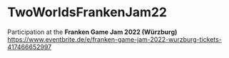 # TwoWorldsFrankenJam22

Participation at the **Franken Game Jam 2022 (Würzburg)**   
https://www.eventbrite.de/e/franken-game-jam-2022-wurzburg-tickets-417466652997   

